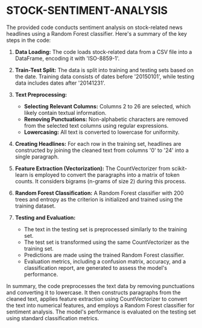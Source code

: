 # STOCK-SENTIMENT-ANALYSIS
The provided code conducts sentiment analysis on stock-related news headlines using a Random Forest classifier. Here's a summary of the key steps in the code:

1. **Data Loading:**
   The code loads stock-related data from a CSV file into a DataFrame, encoding it with 'ISO-8859-1'.

2. **Train-Test Split:**
   The data is split into training and testing sets based on the date. Training data consists of dates before '20150101', while testing data includes dates after '20141231'.

3. **Text Preprocessing:**
   - **Selecting Relevant Columns:** Columns 2 to 26 are selected, which likely contain textual information.
   - **Removing Punctuations:** Non-alphabetic characters are removed from the selected text columns using regular expressions.
   - **Lowercasing:** All text is converted to lowercase for uniformity.

4. **Creating Headlines:**
   For each row in the training set, headlines are constructed by joining the cleaned text from columns '0' to '24' into a single paragraph.

5. **Feature Extraction (Vectorization):**
   The CountVectorizer from scikit-learn is employed to convert the paragraphs into a matrix of token counts. It considers bigrams (n-grams of size 2) during this process.

6. **Random Forest Classification:**
   A Random Forest classifier with 200 trees and entropy as the criterion is initialized and trained using the training dataset.

7. **Testing and Evaluation:**
   - The text in the testing set is preprocessed similarly to the training set.
   - The test set is transformed using the same CountVectorizer as the training set.
   - Predictions are made using the trained Random Forest classifier.
   - Evaluation metrics, including a confusion matrix, accuracy, and a classification report, are generated to assess the model's performance.

In summary, the code preprocesses the text data by removing punctuations and converting it to lowercase. It then constructs paragraphs from the cleaned text, applies feature extraction using CountVectorizer to convert the text into numerical features, and employs a Random Forest classifier for sentiment analysis. The model's performance is evaluated on the testing set using standard classification metrics.
